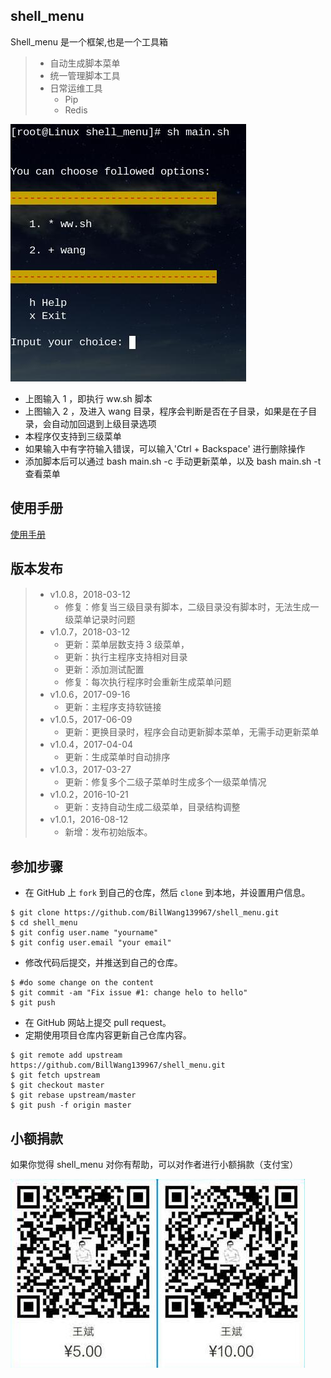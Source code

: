 ## shell_menu

Shell_menu 是一个框架,也是一个工具箱

> * 自动生成脚本菜单
> * 统一管理脚本工具
> * 日常运维工具
>   * Pip
>   * Redis

![Screenshot](images/menu.jpg)

* 上图输入 1 ，即执行 ww.sh 脚本
* 上图输入 2 ，及进入 wang 目录，程序会判断是否在子目录，如果是在子目录，会自动加回退到上级目录选项
* 本程序仅支持到三级菜单
* 如果输入中有字符输入错误，可以输入'Ctrl + Backspace' 进行删除操作
* 添加脚本后可以通过 bash main.sh -c 手动更新菜单，以及 bash main.sh -t 查看菜单

## 使用手册

[使用手册](https://github.com/BillWang139967/shell_menu/wiki)

## 版本发布

> * v1.0.8，2018-03-12
>   * 修复：修复当三级目录有脚本，二级目录没有脚本时，无法生成一级菜单记录时问题
> * v1.0.7，2018-03-12
>   * 更新：菜单层数支持 3 级菜单，
>   * 更新：执行主程序支持相对目录
>   * 更新：添加测试配置
>   * 修复：每次执行程序时会重新生成菜单问题
> * v1.0.6，2017-09-16
>   * 更新：主程序支持软链接
> * v1.0.5，2017-06-09
>   * 更新：更换目录时，程序会自动更新脚本菜单，无需手动更新菜单
> * v1.0.4，2017-04-04
>   * 更新：生成菜单时自动排序
> * v1.0.3，2017-03-27
>   * 更新：修复多个二级子菜单时生成多个一级菜单情况
> * v1.0.2，2016-10-21
>   * 更新：支持自动生成二级菜单，目录结构调整
> * v1.0.1，2016-08-12
>   * 新增：发布初始版本。

## 参加步骤

* 在 GitHub 上 `fork` 到自己的仓库，然后 `clone` 到本地，并设置用户信息。
```
$ git clone https://github.com/BillWang139967/shell_menu.git
$ cd shell_menu
$ git config user.name "yourname"
$ git config user.email "your email"
```
* 修改代码后提交，并推送到自己的仓库。
```
$ #do some change on the content
$ git commit -am "Fix issue #1: change helo to hello"
$ git push
```
* 在 GitHub 网站上提交 pull request。
* 定期使用项目仓库内容更新自己仓库内容。
```
$ git remote add upstream https://github.com/BillWang139967/shell_menu.git
$ git fetch upstream
$ git checkout master
$ git rebase upstream/master
$ git push -f origin master
```
## 小额捐款

如果你觉得 shell_menu 对你有帮助，可以对作者进行小额捐款（支付宝）

![Screenshot](images/5.jpg)

